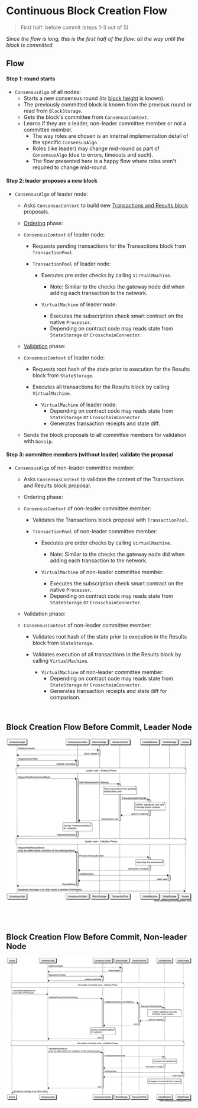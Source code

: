 # Continuous Block Creation Flow

> First half: before commit (steps 1-3 out of 5)

*Since the flow is long, this is the first half of the flow: all the way until the block is committed.*

## Flow

#### Step 1: round starts

* `ConsensusAlgo` of all nodes:
  * Starts a new consensus round (its [block height](../../terminology.md) is known).
  * The previously committed block is known from the previous round or read from `BlockStorage`.
  * Gets the block's committee from `ConsensusContext`.
  * Learns if they are a leader, non-leader committee member or not a committee member.
    * The way roles are chosen is an internal implementation detail of the specific `ConsensusAlgo`.
    * Roles (like leader) may change mid-round as part of `ConsensusAlgo` (due to errors, timeouts and such).
    * The flow presented here is a happy flow where roles aren't required to change mid-round.

#### Step 2: leader proposes a new block

* `ConsensusAlgo` of leader node:
  * Asks `ConsensusContext` to build new [Transactions and Results block](../../terminology.md) proposals.

  * [Ordering](../../terminology.md) phase:

  * `ConsensusContext` of leader node:
    * Requests pending transactions for the Transactions block from `TransactionPool`.

    * `TransactionPool` of leader node:
      * Executes pre order checks by calling `VirtualMachine`.
        * Note: Similar to the checks the gateway node did when adding each transaction to the network.

      * `VirtualMachine` of leader node:
        * Executes the subscription check smart contract on the native `Processor`.
        * Depending on contract code may reads state from `StateStorage` or `CrosschainConnector`.

  * [Validation](../../terminology.md) phase:

  * `ConsensusContext` of leader node:
    * Requests root hash of the state prior to execution for the Results block from `StateStorage`.
    * Executes all transactions for the Results block by calling `VirtualMachine`.

      * `VirtualMachine` of leader node:
        * Depending on contract code may reads state from `StateStorage` or `CrosschainConnector`.
        * Generates transaction receipts and state diff.

  * Sends the block proposals to all committee members for validation with `Gossip`.

#### Step 3: committee members (without leader) validate the proposal

* `ConsensusAlgo` of non-leader committee member:
  * Asks `ConsensusContext` to validate the content of the Transactions and Results block proposal.

  * Ordering phase:

  * `ConsensusContext` of non-leader committee member:
    * Validates the Transactions block proposal with `TransactionPool`.

    * `TransactionPool` of non-leader committee member:
      * Executes pre order checks by calling `VirtualMachine`.
        * Note: Similar to the checks the gateway node did when adding each transaction to the network.

      * `VirtualMachine` of non-leader committee member:
        * Executes the subscription check smart contract on the native `Processor`.
        * Depending on contract code may reads state from `StateStorage` or `CrosschainConnector`.

  * Validation phase:

  * `ConsensusContext` of non-leader committee member:
    * Validates root hash of the state prior to execution in the Results block from `StateStorage`.
    * Validates execution of all transactions in the Results block by calling `VirtualMachine`.

      * `VirtualMachine` of non-leader committee member:
        * Depending on contract code may reads state from `StateStorage` or `CrosschainConnector`.
        * Generates transaction receipts and state diff for comparison.


&nbsp;
## Block Creation Flow Before Commit, Leader Node

![alt text][block_creation_before_commit_leader] <br/><br/>

[block_creation_before_commit_leader]: ../_img/block_creation_before_commit_leader.png "block_creation_before_commit_leader"

&nbsp;
## Block Creation Flow Before Commit, Non-leader Node

![alt text][block_creation_before_commit_non_leader] <br/><br/>

[block_creation_before_commit_non_leader]: ../_img/block_creation_before_commit_non_leader.png "block_creation_before_commit_non_leader"
